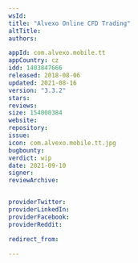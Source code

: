 ```yaml
---
wsId: 
title: "Alvexo Online CFD Trading"
altTitle: 
authors:

appId: com.alvexo.mobile.tt
appCountry: cz
idd: 1403847666
released: 2018-08-06
updated: 2021-08-16
version: "3.3.2"
stars: 
reviews: 
size: 154000384
website: 
repository: 
issue: 
icon: com.alvexo.mobile.tt.jpg
bugbounty: 
verdict: wip
date: 2021-09-10
signer: 
reviewArchive:


providerTwitter: 
providerLinkedIn: 
providerFacebook: 
providerReddit: 

redirect_from:

---
```


